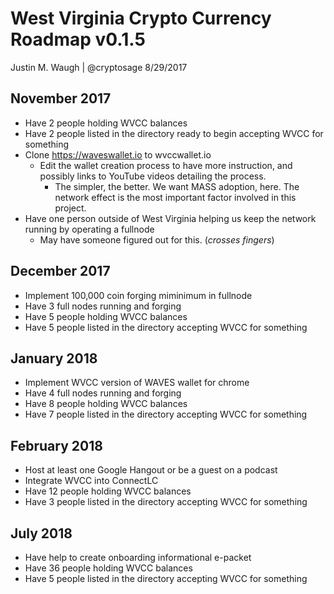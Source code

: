 # West Virginia Crypto Currency Roadmap v0.1.5
Justin M. Waugh | @cryptosage
8/29/2017

November 2017
----------------

* Have 2 people holding WVCC balances
* Have 2 people listed in the directory ready to begin accepting WVCC for something
* Clone https://waveswallet.io to wvccwallet.io
  - Edit the wallet creation process to have more instruction, and possibly links to YouTube videos detailing the process.
    - The simpler, the better. We want MASS adoption, here. The network effect is the most important factor involved in this project.
* Have one person outside of West Virginia helping us keep the network running by operating a fullnode
  - May have someone figured out for this. (*crosses fingers*)
  

December 2017
----------------

* Implement 100,000 coin forging miminimum in fullnode
* Have 3 full nodes running and forging
* Have 5 people holding WVCC balances
* Have 5 people listed in the directory accepting WVCC for something


January 2018
----------------

* Implement WVCC version of WAVES wallet for chrome
* Have 4 full nodes running and forging
* Have 8 people holding WVCC balances
* Have 7 people listed in the directory accepting WVCC for something

February 2018
----------------

* Host at least one Google Hangout or be a guest on a podcast
* Integrate WVCC into ConnectLC
* Have 12 people holding WVCC balances
* Have 3 people listed in the directory accepting WVCC for something

July 2018
----------------


* Have help to create onboarding informational e-packet
* Have 36 people holding WVCC balances
* Have 5 people listed in the directory accepting WVCC for something
